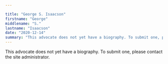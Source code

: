 ```yaml
---

title: "George S. Isaacson"
firstname: "George"
middlename: "S."
lastname: "Isaacson"
date: "2020-12-14"
summary: "This advocate does not yet have a biography. To submit one, please contact the site administrator."
---
```

This advocate does not yet have a biography. To submit one, please contact the site administrator.

